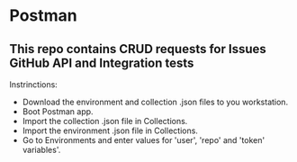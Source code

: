 # Postman
## This repo contains CRUD requests for Issues GitHub API and Integration tests
Instrinctions:
* Download the environment and collection .json files to you workstation.
* Boot Postman app.
* Import the collection .json file in Collections.
* Import the environment .json file in Collections.
* Go to Environments and enter values for 'user', 'repo' and 'token' variables'.
